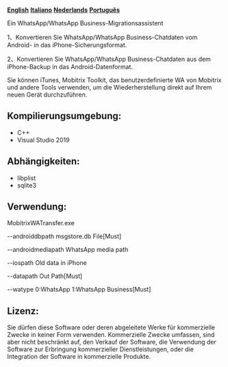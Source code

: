 **[English](README.md)** **[Italiano](README-it.md)** **[Nederlands](README-nl.md)**  **[Português](README-pt.md)**

Ein WhatsApp/WhatsApp Business-Migrationsassistent

1、Konvertieren Sie WhatsApp/WhatsApp Business-Chatdaten vom Android- in das iPhone-Sicherungsformat.

2、Konvertieren Sie WhatsApp/WhatsApp Business-Chatdaten aus dem iPhone-Backup in das Android-Datenformat.

 Sie können iTunes, Mobitrix Toolkit, das benutzerdefinierte WA von Mobitrix und andere Tools verwenden, um die Wiederherstellung direkt auf Ihrem neuen Gerät durchzuführen.
## Kompilierungsumgebung:
- C++
- Visual Studio 2019
##  Abhängigkeiten:

- libplist
- sqlite3
  
## Verwendung:
MobitrixWATransfer.exe 

--androiddbpath msgstore.db File[Must] 

--androidmediapath WhatsApp media path 

--iospath Old data in iPhone 

--datapath Out Path[Must] 

--watype 0:WhatsApp 1:WhatsApp Business[Must]


## Lizenz:
Sie dürfen diese Software oder deren abgeleitete Werke für kommerzielle Zwecke in keiner Form verwenden. Kommerzielle Zwecke umfassen, sind aber nicht beschränkt auf, den Verkauf der Software, die Verwendung der Software zur Erbringung kommerzieller Dienstleistungen, oder die Integration der Software in kommerzielle Produkte.

